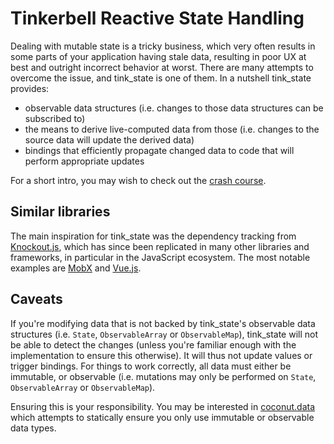 # Tinkerbell Reactive State Handling

Dealing with mutable state is a tricky business, which very often results in some parts of your application having stale data, resulting in poor UX at best and outright incorrect behavior at worst. There are many attempts to overcome the issue, and tink_state is one of them. In a nutshell tink_state provides:

- observable data structures (i.e. changes to those data structures can be subscribed to)
- the means to derive live-computed data from those (i.e. changes to the source data will update the derived data)
- bindings that efficiently propagate changed data to code that will perform appropriate updates

For a short intro, you may wish to check out the [crash course](crash-course.md).

## Similar libraries

The main inspiration for tink_state was the dependency tracking from [Knockout.js](https://knockoutjs.com/index.html), which has since been replicated in many other libraries and frameworks, in particular in the JavaScript ecosystem. The most notable examples are [MobX](https://mobx.js.org/README.html) and [Vue.js](https://vuejs.org/).

## Caveats

If you're modifying data that is not backed by tink_state's observable data structures (i.e. `State`, `ObservableArray` or `ObservableMap`), tink_state will not be able to detect the changes (unless you're familiar enough with the implementation to ensure this otherwise). It will thus not update values or trigger bindings. For things to work correctly, all data must either be immutable, or observable (i.e. mutations may only be performed on `State`, `ObservableArray` or `ObservableMap`).

Ensuring this is your responsibility. You may be interested in [coconut.data](https://github.com/MVCoconut/coconut.data/) which attempts to statically ensure you only use immutable or observable data types.